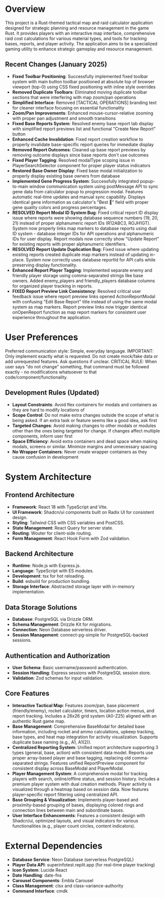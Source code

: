 # Overview

This project is a Rust-themed tactical map and raid calculator application designed for strategic planning and resource management in the game Rust. It provides players with an interactive map interface, comprehensive raid cost calculations for various material types, and tools for tracking bases, reports, and player activity. The application aims to be a specialized gaming utility to enhance strategic gameplay and resource management.

## Recent Changes (January 2025)
- **Fixed Toolbar Positioning**: Successfully implemented fixed toolbar system with main button toolbar positioned at absolute top of browser viewport (top-0) using CSS fixed positioning with inline style overrides
- **Removed Duplicate Toolbars**: Eliminated moving duplicate toolbar sections that were interfering with map zoom/pan operations
- **Simplified Interface**: Removed [TACTICAL OPERATIONS] branding text for cleaner interface focusing on essential functionality
- **Zoom/Pan Improvements**: Enhanced mouse-cursor-relative zooming with proper pan adjustment and smooth transitions
- **Fixed Base Reports System**: Resolved enemy base report tab display with simplified report previews list and functional "Create New Report" button
- **Enhanced Cache Invalidation**: Fixed report creation workflow to properly invalidate base-specific report queries for immediate display
- **Removed Report Outcomes**: Cleaned up base report previews by removing outcome displays since base reports don't use outcomes
- **Fixed Player Tagging**: Resolved modalType scoping issue in PlayerSearchSelector component for proper player status indicators
- **Restored Base Owner Display**: Fixed base modal initialization to properly display existing base owners from database
- **Implemented Gene Progress System**: Successfully integrated popup-to-main window communication system using postMessage API to sync gene data from calculator popup to progression modal. Features automatic real-time updates and manual sync capability. Displays identical gene information as calculator's "Best 🧬" field with proper gene quality colors and progress percentages.
- **RESOLVED Report Modal ID System Bug**: Fixed critical report ID display issue where reports were showing database sequence numbers (19, 20, 21) instead of proper alphanumeric report IDs (R12ABC3, ROJH1GT). System now properly links map markers to database reports using dual ID system - database integer IDs for API operations and alphanumeric IDs for user display. Report modals now correctly show "Update Report" for existing reports with proper alphanumeric identifiers.
- **RESOLVED Report Update Duplication Bug**: Fixed issue where updating existing reports created duplicate map markers instead of updating in-place. System now correctly uses database reportId for API calls while preserving display functionality.
- **Enhanced Report Player Tagging**: Implemented separate enemy and friendly player storage using comma-separated strings like base owners. Added enemy_players and friendly_players database columns for organized player tracking in reports.
- **FIXED Report Preview Link Consistency**: Resolved critical user feedback issue where report preview links opened ActionReportModal with confusing "Edit Base Report" title instead of using the same modal system as map markers. Report preview links now trigger identical onOpenReport function as map report markers for consistent user experience throughout the application.

# User Preferences

Preferred communication style: Simple, everyday language.
IMPORTANT: Only implement exactly what is requested. Do not create mock/fake data or add unrequested features. Ask questions if unclear.
CRITICAL RULE: When user says "do not change" something, that command must be followed exactly - no modifications whatsoever to that code/component/functionality.

## Development Rules (Updated)
- **Layout Constraints**: Avoid flex containers for modals and containers as they are hard to modify locations of
- **Scope Control**: Do not make extra changes outside the scope of what is being asked. If an extra task or feature seems like a good idea, ask first
- **Targeted Changes**: Avoid making changes to other modals or modules other than the ones being targeted for change. If changes affect multiple components, inform user first
- **Space Efficiency**: Avoid extra containers and dead space when making modals, screens or similar. Minimize margins and unnecessary spacing
- **No Wrapper Containers**: Never create wrapper containers as they cause confusion in development

# System Architecture

## Frontend Architecture
- **Framework**: React 18 with TypeScript and Vite.
- **UI Framework**: Shadcn/ui components built on Radix UI for consistent design.
- **Styling**: Tailwind CSS with CSS variables and PostCSS.
- **State Management**: React Query for server state.
- **Routing**: Wouter for client-side routing.
- **Form Management**: React Hook Form with Zod validation.

## Backend Architecture
- **Runtime**: Node.js with Express.js.
- **Language**: TypeScript with ES modules.
- **Development**: tsx for hot reloading.
- **Build**: esbuild for production bundling.
- **Storage Interface**: Abstracted storage layer with in-memory implementation.

## Data Storage Solutions
- **Database**: PostgreSQL via Drizzle ORM.
- **Schema Management**: Drizzle Kit for migrations.
- **Connection**: Neon Database serverless driver.
- **Session Management**: connect-pg-simple for PostgreSQL-backed sessions.

## Authentication and Authorization
- **User Schema**: Basic username/password authentication.
- **Session Handling**: Express sessions with PostgreSQL session store.
- **Validation**: Zod schemas for input validation.

## Core Features
- **Interactive Tactical Map**: Features zoom/pan, base placement (friendly/enemy), rocket calculator, timers, location action menus, and report tracking. Includes a 26x26 grid system (A0-Z25) aligned with an authentic Rust game map.
- **Base Management**: Comprehensive BaseModal for detailed base information, including rocket and ammo calculations, upkeep tracking, base types, and heat map integration for activity visualization. Supports duplicate base naming (e.g., A1, A1(2)).
- **Centralized Reporting System**: Unified report architecture supporting 3 types (general, base, action) with consistent data model. Reports use proper array-based player and base tagging, replacing old comma-separated strings. Features unified ReportPreview component for consistent display across BaseModal and PlayerModal.
- **Player Management System**: A comprehensive modal for tracking players with search, online/offline status, and session history. Includes a premium player system with dual creation methods. Player activity is visualized through a heatmap based on session data. Now features player-specific report filtering using centralized API.
- **Base Grouping & Visualization**: Implements player-based and proximity-based grouping of bases, displaying colored rings and connection lines between main and subordinate bases.
- **User Interface Enhancements**: Features a consistent design with Shadcn/ui, optimized layouts, and visual indicators for various functionalities (e.g., player count circles, content indicators).

# External Dependencies

- **Database Service**: Neon Database (serverless PostgreSQL)
- **Player Data API**: superinfotest.replit.app (for real-time player tracking)
- **Icon System**: Lucide React
- **Date Handling**: date-fns
- **Carousel Components**: Embla Carousel
- **Class Management**: clsx and class-variance-authority
- **Command Interface**: cmdk